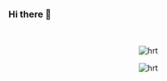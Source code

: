 ### Hi there 👋

<!--
**inier/inier** is a ✨ _special_ ✨ repository because its `README.md` (this file) appears on your GitHub profile.

Here are some ideas to get you started:

- 🔭 I’m currently working on ...
- 🌱 I’m currently learning ...
- 👯 I’m looking to collaborate on ...
- 🤔 I’m looking for help with ...
- 💬 Ask me about ...
- 📫 How to reach me: ...
- 😄 Pronouns: ...
- ⚡ Fun fact: ...
-->
<br>

<p align="center"> <img src="https://github-readme-stats.vercel.app/api?username=inier@qq.com&show_icons=true&theme=dark" alt="hrt" /> </p>

<p align="center"> <img src="https://github-readme-stats.vercel.app/api/top-langs/?username=inier@qq.com&show_icons=true&layout=compact&theme=dark"" alt="hrt" /> </p>
